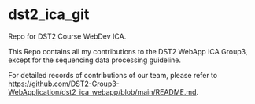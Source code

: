 # dst2_ica_git
Repo for DST2 Course WebDev ICA.

This Repo contains all my contributions to the DST2 WebApp ICA Group3, except for the sequencing data processing guideline.

For detailed records of contributions of our team, please refer to https://github.com/DST2-Group3-WebApplication/dst2_ica_webapp/blob/main/README.md.

